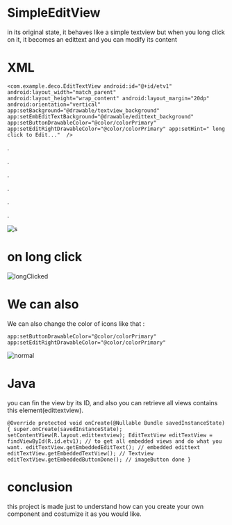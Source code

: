 # SimpleEditView
in its original state, it behaves like a simple textview but when you long click on it,
it becomes an edittext and you can modify its content







# XML
`<com.example.deco.EditTextView
        android:id="@+id/etv1"
        android:layout_width="match_parent"
        android:layout_height="wrap_content"
        android:layout_margin="20dp"
        android:orientation="vertical"
        app:setBackground="@drawable/textview_background"
        app:setEmbEditTextBackground="@drawable/edittext_background"
        app:setButtonDrawableColor="@color/colorPrimary"
        app:setEditRightDrawableColor="@color/colorPrimary"
        app:setHint=" long click to Edit..." 
/>`

.

.

.

.

.

.

![s](https://user-images.githubusercontent.com/62241965/79981073-5b54ab80-84a4-11ea-8f9f-000a6b3fd92a.png)

# on long click
![longClicked](https://user-images.githubusercontent.com/62241965/79981174-8212e200-84a4-11ea-9a36-050f6817db16.png)

# We can also 
We can also change the color of icons like that :

`app:setButtonDrawableColor="@color/colorPrimary"
 app:setEditRightDrawableColor="@color/colorPrimary"`

![normal](https://user-images.githubusercontent.com/62241965/79981327-c9996e00-84a4-11ea-88f4-e5a11f0cef76.png)

# Java
you can fin the view by its ID, and also you can retrieve all views contains this element(edittextview).

`@Override
    protected void onCreate(@Nullable Bundle savedInstanceState) {
        super.onCreate(savedInstanceState);
        setContentView(R.layout.edittextview);
        EditTextView editTextView = findViewById(R.id.etv1);
        // to get all embedded views and do what you want.
        editTextView.getEmbeddedEditText(); // embedded edittext
        editTextView.getEmbeddedTextView(); // Textview
        editTextView.getEmbeddedButtonDone(); // imageButton done
    }`

# conclusion
this project is made just to understand how can you create your own component and costumize it as you would like.
